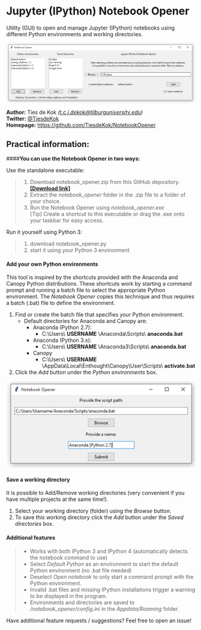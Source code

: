 # Jupyter (IPython) Notebook Opener

Utility (GUI) to open and manage Jupyter (IPython) notebooks using different Python environments and working directories. 

![Notebook Opener](https://raw.githubusercontent.com/TiesdeKok/NotebookOpener/master/Images/example.png)

**Author:**   Ties de Kok *(t.c.j.dekok@tilburguniversity.edu)*  
**Twitter:** [@TiesdeKok](https://twitter.com/TiesdeKok/)  
**Homepage:**    https://github.com/TiesdeKok/NotebookOpener  

## Practical information:

####**You can use the Notebook Opener in two ways:**

Use the standalone executable:
> 1. Download notebook_opener.zip from this GitHub depository.   [**[Download link]**](https://github.com/TiesdeKok/NotebookOpener/raw/master/notebook_opener.zip)
> 2. Extract the *notebook_opener* folder in the .zip file to a folder of your choice.
> 3. Run the Notebook Opener using *notebook_opener.exe*  
> [Tip] Create a shortcut to this executable or drag the .exe onto your taskbar for easy access.

Run it yourself using Python 3:
> 1. download notebook_opener.py
> 2. start it using your Python 3 environment

#### **Add your own Python environments**
This tool is inspired by the shortcuts provided with the Anaconda and Canopy Python distributions. 
These shortcuts work by starting a command prompt and running a batch file to select the appropriate Python environment. The *Notebook Opener* copies this technique and thus requires a batch (.bat) file to define the environment. 

1. Find or create the batch file that specifies your Python environment.
	* Default directories for Anaconda and Canopy are:
		- Anaconda (Python 2.7):
			- C:\Users\ **USERNAME** \Anaconda\Scripts\ **anaconda.bat**
		- Anaconda (Python 3.x):
			-   C:\Users\ **USERNAME** \Anaconda3\Scripts\ **anaconda.bat**
		- Canopy
			- C:\Users\ **USERNAME** \AppData\Local\Enthought\Canopy\User\Scripts\ **activate.bat**
2. Click the *Add* button under the *Python environments* box.

![Notebook Opener](https://raw.githubusercontent.com/TiesdeKok/NotebookOpener/master/Images/example_1.png)

#### **Save a working directory**
It is possible to Add/Remove working directories (very convenient if you have multiple projects at the same time!).

1. Select your working directory (folder) using the *Browse* button.
2. To save this working directory click the *Add* button under the *Saved directories* box. 

#### **Additional features**
> * Works with both IPython 3 and IPython 4 (automatically detects the notebook command to use)
> * Select *Default Python* as an environment to start the default Python environment (no .bat file needed)
> * Deselect *Open notebook* to only start a command prompt with the Python environment.
> * Invalid .bat files and missing IPython installations trigger a warning to be displayed in the program. 
> * Environments and directories are saved to */notebook_opener/config.ini* in the *Appdata/Roaming* folder. 

Have additional feature requests / suggestions? Feel free to open an issue! 